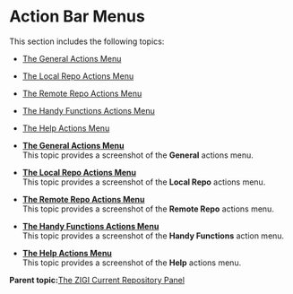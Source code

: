 # Action Bar Menus

This section includes the following topics:

-   [The General Actions Menu](r_the_general_actions_menu.md)
-   [The Local Repo Actions Menu](r_the_local_repo_actions_menu.md)
-   [The Remote Repo Actions Menu](r_the_remote_repo_actions_menu.md)
-   [The Handy Functions Actions Menu](r_the_handy_functions_actions_menu.md)
-   [The Help Actions Menu](r_the_help_actions_menu.md)

-   **[The General Actions Menu](r_the_general_actions_menu.md)**  
This topic provides a screenshot of the **General** actions menu.
-   **[The Local Repo Actions Menu](r_the_local_repo_actions_menu.md)**  
This topic provides a screenshot of the **Local Repo** actions menu.
-   **[The Remote Repo Actions Menu](r_the_remote_repo_actions_menu.md)**  
This topic provides a screenshot of the **Remote Repo** actions menu.
-   **[The Handy Functions Actions Menu](r_the_handy_functions_actions_menu.md)**  
This topic provides a screenshot of the **Handy Functions** action menu.
-   **[The Help Actions Menu](r_the_help_actions_menu.md)**  
This topic provides a screenshot of the **Help** actions menu.

**Parent topic:**[The ZIGI Current Repository Panel](c_the_zigi_current_repository_panel.md)

